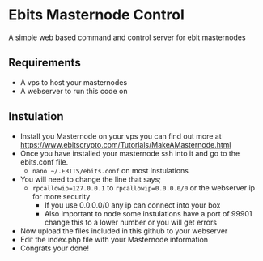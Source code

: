 # Ebits Masternode Control

A simple web based command and control server for ebit masternodes
## Requirements
- A vps to host your masternodes
- A webserver to run this code on

## Instulation
- Install you Masternode on your vps you can find out more at https://www.ebitscrypto.com/Tutorials/MakeAMasternode.html
- Once you have installed your masternode ssh into it and go to the ebits.conf file.
    - ``` nano ~/.EBITS/ebits.conf ``` on most instulations
- You will need to change the line that says;
    - ``` rpcallowip=127.0.0.1 ``` to ``` rpcallowip=0.0.0.0/0 ``` or the webserver ip for more security
        -  If you use 0.0.0.0/0 any ip can connect into your box
        - Also important to node some instulations have a port of 99901 change this to a lower number or you will get errors
- Now upload the files included in this github to your webserver
- Edit the index.php file with your Masternode information
- Congrats your done!

